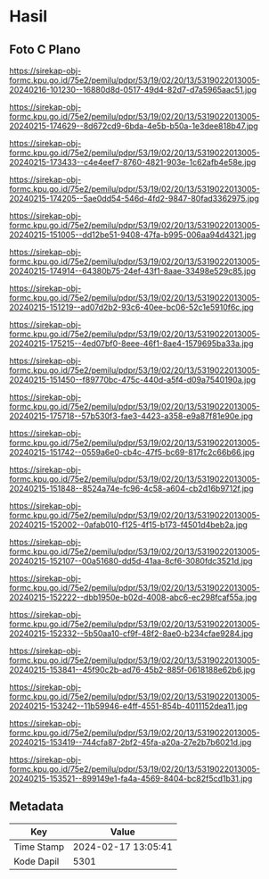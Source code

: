 # Hasil

## Foto C Plano

https://sirekap-obj-formc.kpu.go.id/75e2/pemilu/pdpr/53/19/02/20/13/5319022013005-20240216-101230--16880d8d-0517-49d4-82d7-d7a5965aac51.jpg

https://sirekap-obj-formc.kpu.go.id/75e2/pemilu/pdpr/53/19/02/20/13/5319022013005-20240215-174629--8d672cd9-6bda-4e5b-b50a-1e3dee818b47.jpg

https://sirekap-obj-formc.kpu.go.id/75e2/pemilu/pdpr/53/19/02/20/13/5319022013005-20240215-173433--c4e4eef7-8760-4821-903e-1c62afb4e58e.jpg

https://sirekap-obj-formc.kpu.go.id/75e2/pemilu/pdpr/53/19/02/20/13/5319022013005-20240215-174205--5ae0dd54-546d-4fd2-9847-80fad3362975.jpg

https://sirekap-obj-formc.kpu.go.id/75e2/pemilu/pdpr/53/19/02/20/13/5319022013005-20240215-151005--dd12be51-9408-47fa-b995-006aa94d4321.jpg

https://sirekap-obj-formc.kpu.go.id/75e2/pemilu/pdpr/53/19/02/20/13/5319022013005-20240215-174914--64380b75-24ef-43f1-8aae-33498e529c85.jpg

https://sirekap-obj-formc.kpu.go.id/75e2/pemilu/pdpr/53/19/02/20/13/5319022013005-20240215-151219--ad07d2b2-93c6-40ee-bc06-52c1e5910f6c.jpg

https://sirekap-obj-formc.kpu.go.id/75e2/pemilu/pdpr/53/19/02/20/13/5319022013005-20240215-175215--4ed07bf0-8eee-46f1-8ae4-1579695ba33a.jpg

https://sirekap-obj-formc.kpu.go.id/75e2/pemilu/pdpr/53/19/02/20/13/5319022013005-20240215-151450--f89770bc-475c-440d-a5f4-d09a7540190a.jpg

https://sirekap-obj-formc.kpu.go.id/75e2/pemilu/pdpr/53/19/02/20/13/5319022013005-20240215-175718--57b530f3-fae3-4423-a358-e9a87f81e90e.jpg

https://sirekap-obj-formc.kpu.go.id/75e2/pemilu/pdpr/53/19/02/20/13/5319022013005-20240215-151742--0559a6e0-cb4c-47f5-bc69-817fc2c66b66.jpg

https://sirekap-obj-formc.kpu.go.id/75e2/pemilu/pdpr/53/19/02/20/13/5319022013005-20240215-151848--8524a74e-fc96-4c58-a604-cb2d16b9712f.jpg

https://sirekap-obj-formc.kpu.go.id/75e2/pemilu/pdpr/53/19/02/20/13/5319022013005-20240215-152002--0afab010-f125-4f15-b173-f4501d4beb2a.jpg

https://sirekap-obj-formc.kpu.go.id/75e2/pemilu/pdpr/53/19/02/20/13/5319022013005-20240215-152107--00a51680-dd5d-41aa-8cf6-3080fdc3521d.jpg

https://sirekap-obj-formc.kpu.go.id/75e2/pemilu/pdpr/53/19/02/20/13/5319022013005-20240215-152222--dbb1950e-b02d-4008-abc6-ec298fcaf55a.jpg

https://sirekap-obj-formc.kpu.go.id/75e2/pemilu/pdpr/53/19/02/20/13/5319022013005-20240215-152332--5b50aa10-cf9f-48f2-8ae0-b234cfae9284.jpg

https://sirekap-obj-formc.kpu.go.id/75e2/pemilu/pdpr/53/19/02/20/13/5319022013005-20240215-153841--45f90c2b-ad76-45b2-885f-0618188e62b6.jpg

https://sirekap-obj-formc.kpu.go.id/75e2/pemilu/pdpr/53/19/02/20/13/5319022013005-20240215-153242--11b59946-e4ff-4551-854b-4011152dea11.jpg

https://sirekap-obj-formc.kpu.go.id/75e2/pemilu/pdpr/53/19/02/20/13/5319022013005-20240215-153419--744cfa87-2bf2-45fa-a20a-27e2b7b6021d.jpg

https://sirekap-obj-formc.kpu.go.id/75e2/pemilu/pdpr/53/19/02/20/13/5319022013005-20240215-153521--899149e1-fa4a-4569-8404-bc82f5cd1b31.jpg


## Metadata

| Key        | Value               |
| ---------- | ------------------- |
| Time Stamp | 2024-02-17 13:05:41 |
| Kode Dapil | 5301                |



